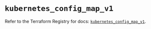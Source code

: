 # `kubernetes_config_map_v1`

Refer to the Terraform Registry for docs: [`kubernetes_config_map_v1`](https://registry.terraform.io/providers/hashicorp/kubernetes/2.32.0/docs/resources/config_map_v1).
